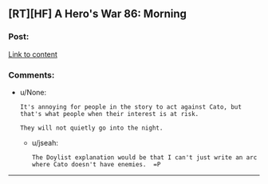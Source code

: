 ## [RT][HF] A Hero's War 86: Morning

### Post:

[Link to content](https://www.fictionpress.com/s/3238329/86/A-Hero-s-War)

### Comments:

- u/None:
  ```
  It's annoying for people in the story to act against Cato, but that's what people when their interest is at risk. 

  They will not quietly go into the night.
  ```

  - u/jseah:
    ```
    The Doylist explanation would be that I can't just write an arc where Cato doesn't have enemies.  =P
    ```

---

